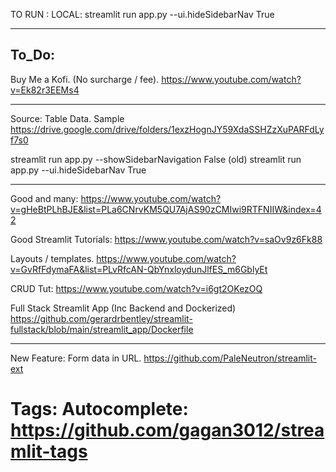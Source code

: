 

TO RUN : LOCAL:
streamlit run app.py --ui.hideSidebarNav True

---
## To_Do:
Buy Me a Kofi. (No surcharge / fee).
https://www.youtube.com/watch?v=Ek82r3EEMs4

---

Source: Table Data. Sample
https://drive.google.com/drive/folders/1exzHognJY59XdaSSHZzXuPARFdLyf7s0


streamlit run app.py --showSidebarNavigation False (old)
streamlit run app.py --ui.hideSidebarNav True

---
Good and many:
https://www.youtube.com/watch?v=gHeBtPLhBJE&list=PLa6CNrvKM5QU7AjAS90zCMIwi9RTFNIIW&index=42

Good Streamlit Tutorials:
https://www.youtube.com/watch?v=saOv9z6Fk88

Layouts / templates.
https://www.youtube.com/watch?v=GvRfFdymaFA&list=PLvRfcAN-QbYnxloydunJlfES_m6GblyEt

CRUD Tut:
https://www.youtube.com/watch?v=i6gt2OKezOQ

Full Stack Streamlit App (Inc Backend and Dockerized)
https://github.com/gerardrbentley/streamlit-fullstack/blob/main/streamlit_app/Dockerfile

---
New Feature:
Form data in URL.
https://github.com/PaleNeutron/streamlit-ext

Tags: Autocomplete:
https://github.com/gagan3012/streamlit-tags
===